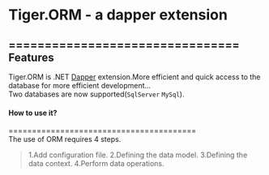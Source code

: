 # Tiger.ORM - a dapper extension
================================
Features
--------
Tiger.ORM is .NET [Dapper](https://github.com/StackExchange/Dapper) extension.More efficient and quick access to the database for more efficient development...<br>
Two databases are now supported(`SqlServer` `MySql`).
<br>
#### How to use it?
========================================<br>
The use of ORM requires 4 steps.
> 1.Add configuration file.
> 2.Defining the data model.
> 3.Defining the data context.
> 4.Perform data operations.